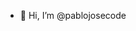 - 👋 Hi, I’m @pablojosecode


<!---
pablojosecode/pablojosecode is a ✨ special ✨ repository because its `README.md` (this file) appears on your GitHub profile.
You can click the Preview link to take a look at your changes.
--->
